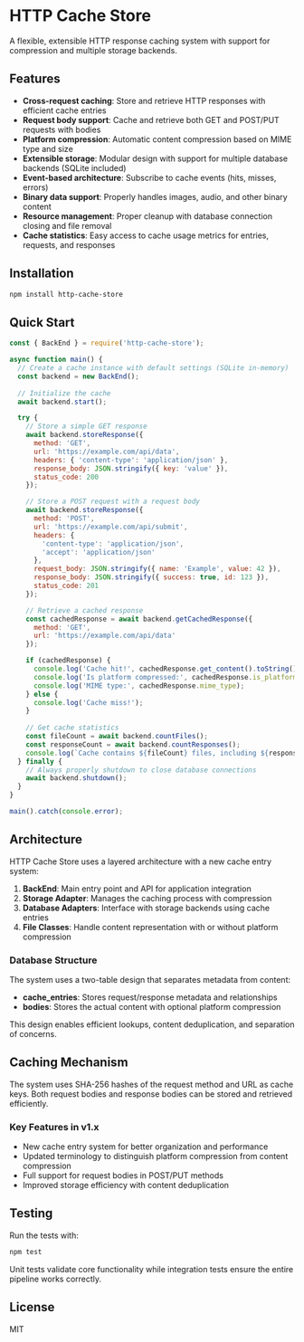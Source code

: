 # HTTP Cache Store

A flexible, extensible HTTP response caching system with support for compression and multiple storage backends.

## Features

- **Cross-request caching**: Store and retrieve HTTP responses with efficient cache entries
- **Request body support**: Cache and retrieve both GET and POST/PUT requests with bodies
- **Platform compression**: Automatic content compression based on MIME type and size
- **Extensible storage**: Modular design with support for multiple database backends (SQLite included)
- **Event-based architecture**: Subscribe to cache events (hits, misses, errors)
- **Binary data support**: Properly handles images, audio, and other binary content
- **Resource management**: Proper cleanup with database connection closing and file removal
- **Cache statistics**: Easy access to cache usage metrics for entries, requests, and responses

## Installation

```bash
npm install http-cache-store
```

## Quick Start

```javascript
const { BackEnd } = require('http-cache-store');

async function main() {
  // Create a cache instance with default settings (SQLite in-memory)
  const backend = new BackEnd();
  
  // Initialize the cache
  await backend.start();

  try {
    // Store a simple GET response
    await backend.storeResponse({
      method: 'GET',
      url: 'https://example.com/api/data',
      headers: { 'content-type': 'application/json' },
      response_body: JSON.stringify({ key: 'value' }),
      status_code: 200
    });

    // Store a POST request with a request body
    await backend.storeResponse({
      method: 'POST',
      url: 'https://example.com/api/submit',
      headers: { 
        'content-type': 'application/json',
        'accept': 'application/json'
      },
      request_body: JSON.stringify({ name: 'Example', value: 42 }),
      response_body: JSON.stringify({ success: true, id: 123 }),
      status_code: 201
    });

    // Retrieve a cached response
    const cachedResponse = await backend.getCachedResponse({
      method: 'GET',
      url: 'https://example.com/api/data'
    });

    if (cachedResponse) {
      console.log('Cache hit!', cachedResponse.get_content().toString());
      console.log('Is platform compressed:', cachedResponse.is_platform_compressed);
      console.log('MIME type:', cachedResponse.mime_type);
    } else {
      console.log('Cache miss!');
    }
    
    // Get cache statistics
    const fileCount = await backend.countFiles();
    const responseCount = await backend.countResponses();
    console.log(`Cache contains ${fileCount} files, including ${responseCount} responses`);
  } finally {
    // Always properly shutdown to close database connections
    await backend.shutdown();
  }
}

main().catch(console.error);
```

## Architecture

HTTP Cache Store uses a layered architecture with a new cache entry system:

1. **BackEnd**: Main entry point and API for application integration
2. **Storage Adapter**: Manages the caching process with compression
3. **Database Adapters**: Interface with storage backends using cache entries
4. **File Classes**: Handle content representation with or without platform compression

### Database Structure

The system uses a two-table design that separates metadata from content:

- **cache_entries**: Stores request/response metadata and relationships
- **bodies**: Stores the actual content with optional platform compression

This design enables efficient lookups, content deduplication, and separation of concerns.

## Caching Mechanism

The system uses SHA-256 hashes of the request method and URL as cache keys. Both request bodies and response bodies can be stored and retrieved efficiently.

### Key Features in v1.x

- New cache entry system for better organization and performance
- Updated terminology to distinguish platform compression from content compression
- Full support for request bodies in POST/PUT methods
- Improved storage efficiency with content deduplication

## Testing

Run the tests with:

```bash
npm test
```

Unit tests validate core functionality while integration tests ensure the entire pipeline works correctly.

## License

MIT
